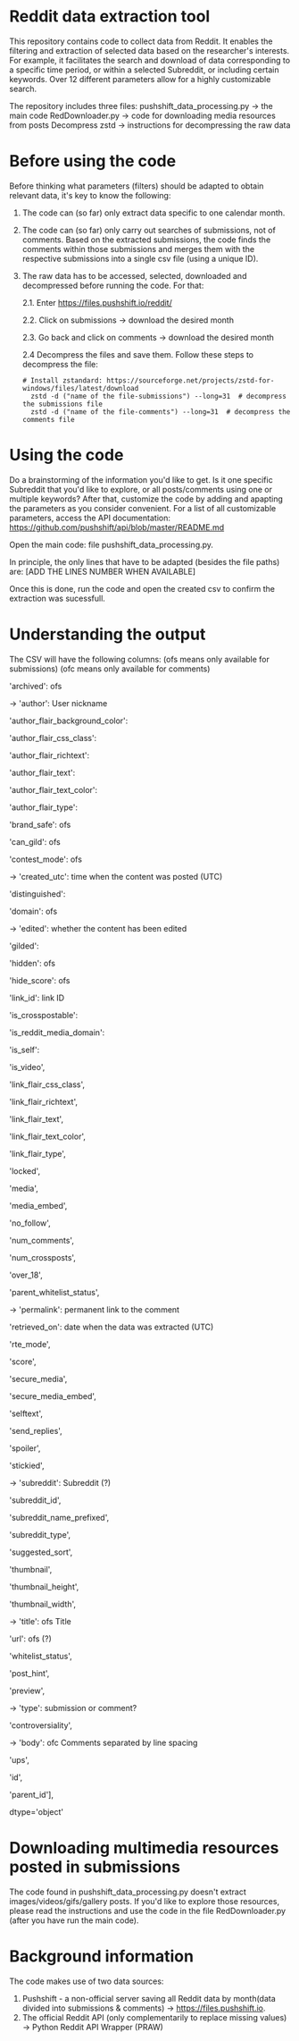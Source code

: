 # Reddit data extraction tool 

This repository contains code to collect data from Reddit. It enables the filtering and extraction of selected data based on the researcher's interests. For example, it facilitates the search and download of data corresponding to a specific time period, or within a selected Subreddit, or including certain keywords. Over 12 different parameters allow for a highly customizable search. 

The repository includes three files:
pushshift_data_processing.py -> the main code
RedDownloader.py -> code for downloading media resources from posts
Decompress zstd -> instructions for decompressing the raw data

# Before using the code
Before thinking what parameters (filters) should be adapted to obtain relevant data, it's key to know the following:
1. The code can (so far) only extract data specific to one calendar month. 

2. The code can (so far) only carry out searches of submissions, not of comments. Based on the extracted submissions, the code finds the comments within those submissions and merges them with the respective submissions into a single csv file (using a unique ID). 

3. The raw data has to be accessed, selected, downloaded and decompressed before running the code. For that:

    2.1. Enter https://files.pushshift.io/reddit/
   
    2.2. Click on submissions -> download the desired month
    
    2.3. Go back and click on comments -> download the desired month

    2.4 Decompress the files and save them. Follow these steps to decompress the file:
    
       # Install zstandard: https://sourceforge.net/projects/zstd-for-windows/files/latest/download
         zstd -d ("name of the file-submissions") --long=31  # decompress the submissions file
         zstd -d ("name of the file-comments") --long=31  # decompress the comments file



# Using the code 
Do a brainstorming of the information you'd like to get. Is it one specific Subreddit that you'd like to explore, or all posts/comments using one or multiple keywords? After that, customize the code by adding and apapting the parameters as you consider convenient. For a list of all customizable parameters, access the API documentation: https://github.com/pushshift/api/blob/master/README.md
 
Open the main code: file pushshift_data_processing.py.

In principle, the only lines that have to be adapted (besides the file paths) are: [ADD THE LINES NUMBER WHEN AVAILABLE] 

Once this is done, run the code and open the created csv to confirm the extraction was sucessfull.

# Understanding the output
The CSV will have the following columns: 
(ofs means only available for submissions)
(ofc means only available for comments)

'archived': ofs

-> 'author': User nickname

'author_flair_background_color':

'author_flair_css_class':

'author_flair_richtext':

'author_flair_text':

'author_flair_text_color': 

'author_flair_type':

'brand_safe': ofs

'can_gild': ofs

'contest_mode': ofs

-> 'created_utc': time when the content was posted (UTC)

'distinguished':

'domain': ofs

-> 'edited': whether the content has been edited

'gilded': 

'hidden': ofs

'hide_score': ofs

'link_id': link ID

'is_crosspostable':

'is_reddit_media_domain': 

'is_self': 

'is_video',

'link_flair_css_class', 

'link_flair_richtext', 

'link_flair_text', 

'link_flair_text_color', 

'link_flair_type', 

'locked', 

'media',

'media_embed',

'no_follow', 

'num_comments', 

'num_crossposts', 

'over_18', 

'parent_whitelist_status', 

-> 'permalink': permanent link to the comment

'retrieved_on': date when the data was extracted (UTC)

'rte_mode', 

'score', 

'secure_media',

'secure_media_embed',

'selftext',

'send_replies',

'spoiler',

'stickied', 

-> 'subreddit': Subreddit (?)

'subreddit_id',

'subreddit_name_prefixed', 

'subreddit_type', 

'suggested_sort',

'thumbnail', 

'thumbnail_height',

'thumbnail_width', 

-> 'title': ofs Title

'url': ofs (?)

'whitelist_status', 

'post_hint', 

'preview',

-> 'type': submission or comment?

'controversiality', 

-> 'body': ofc Comments separated by line spacing

'ups', 

'id', 

'parent_id'], 

dtype='object'


# Downloading multimedia resources posted in submissions
The code found in pushshift_data_processing.py doesn't extract images/videos/gifs/gallery posts. If you'd like to explore those resources, please read the instructions and use the code in the file RedDownloader.py (after you have run the main code).

# Background information
The code makes use of two data sources:
1. Pushshift - a non-official server saving all Reddit data by month(data divided into submissions & comments) -> https://files.pushshift.io.
2. The official Reddit API (only complementarily to replace missing values) -> Python Reddit API Wrapper (PRAW)
